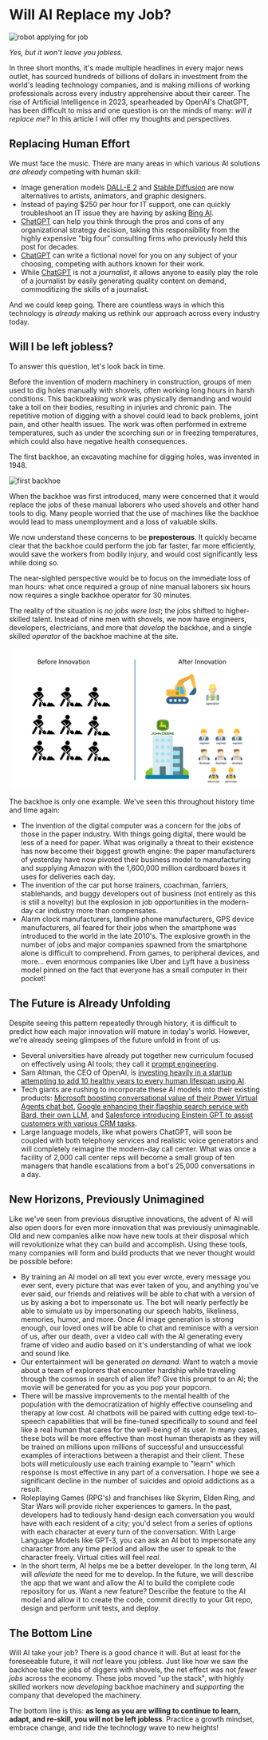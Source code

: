 # Will AI Replace my Job?
![robot applying for job](https://builtin.com/cdn-cgi/image/f=auto,quality=80,width=752,height=435/https://builtin.com/sites/www.builtin.com/files/styles/byline_image/public/artificial-intelligence-impact-jobs.jpg)

*Yes, but it won't leave you jobless.*

In three short months, it's made multiple headlines in every major news outlet, has sourced hundreds of billions of dollars in investment from the world's leading technology companies, and is making millions of working professionals across every industry apprehensive about their career. The rise of Artificial Intelligence in 2023, spearheaded by OpenAI's ChatGPT, has been difficult to miss and one question is on the minds of many: *will it replace me?* In this article I will offer my thoughts and perspectives.

## Replacing Human Effort
We must face the music. There are many areas in which various AI solutions *are already* competing with human skill:
- Image generation models [DALL-E 2](https://openai.com/product/dall-e-2) and [Stable Diffusion](https://en.wikipedia.org/wiki/Stable_Diffusion) are now alternatives to artists, animators, and graphic designers.
- Instead of paying $250 per hour for IT support, one can quickly troubleshoot an IT issue they are having by asking [Bing AI](https://blogs.microsoft.com/blog/2023/02/07/reinventing-search-with-a-new-ai-powered-microsoft-bing-and-edge-your-copilot-for-the-web/).
- [ChatGPT](https://openai.com/blog/chatgpt) can help you think through the pros and cons of any organizational strategy decision, taking this responsibility from the highly expensive "big four" consulting firms who previously held this post for decades.
- [ChatGPT](https://openai.com/blog/chatgpt) can write a fictional novel for you on any subject of your choosing, competing with authors known for their work.
- While [ChatGPT](https://openai.com/blog/chatgpt) is not a *journalist*, it allows anyone to easily play the role of a journalist by easily generating quality content on demand, commoditizing the skills of a journalist.


And we could keep going. There are countless ways in which this technology is *already* making us rethink our approach across every industry today.

## Will I be left jobless?
To answer this question, let's look back in time. 

Before the invention of modern machinery in construction, groups of men used to dig holes manually with shovels, often working long hours in harsh conditions. This backbreaking work was physically demanding and would take a toll on their bodies, resulting in injuries and chronic pain. The repetitive motion of digging with a shovel could lead to back problems, joint pain, and other health issues. The work was often performed in extreme temperatures, such as under the scorching sun or in freezing temperatures, which could also have negative health consequences.

The first backhoe, an excavating machine for digging holes, was invented in 1948. 

![first backhoe](https://img.forconstructionpros.com/files/base/acbm/fcp/image/2019/03/1949_Sherman__2____Copy.5c9943b97ad5d.png?auto=format%2Ccompress&h=1299&q=70&w=1280)

When the backhoe was first introduced, many were concerned that it would replace the jobs of these manual laborers who used shovels and other hand tools to dig. Many people worried that the use of machines like the backhoe would lead to mass unemployment and a loss of valuable skills. 

We now understand these concerns to be **preposterous**. It quickly became clear that the backhoe could perform the job far faster, far more efficiently, would save the workers from bodily injury, and would cost significantly less while doing so. 

The near-sighted perspective would be to focus on the immediate loss of man hours: what once required a group of nine manual laborers six hours now requires a single backhoe operator for 30 minutes. 

The reality of the situation is *no jobs were lost*; the jobs shifted to higher-skilled talent. Instead of nine men with shovels, we now have engineers, developers, electricians, and more that *develop* the backhoe, and a single skilled *operator* of the backhoe machine at the site.

![backhoe innovation](./backhoe_innovation.jpg)

The backhoe is only one example. We've seen this throughout history time and time again:
- The invention of the digital computer was a concern for the jobs of those in the paper industry. With things going digital, there would be less of a need for paper. What was originally a threat to their existence has now become their biggest growth engine: the paper manufacturers of yesterday have now pivoted their business model to manufacturing and supplying Amazon with the 1,600,000 million cardboard boxes it uses for deliveries each day.
- The invention of the car put horse trainers, coachman, farriers, stablehands, and buggy developers out of business (not entirely as this is still a novelty) but the explosion in job opportunities in the modern-day car industry more than compensates.
- Alarm clock manufacturers, landline phone manufacturers, GPS device manufacturers, all feared for their jobs when the smartphone was introduced to the world in the late 2010's. The explosive growth in the number of jobs and major companies spawned from the smartphone alone is difficult to comprehend. From games, to peripheral devices, and more... even enormous companies like Uber and Lyft have a business model pinned on the fact that everyone has a small computer in their pocket!

## The Future is Already Unfolding
Despite seeing this pattern repeatedly through history, it is difficult to predict how each major innovation will mature in today's world. However, we're already seeing glimpses of the future unfold in front of us:
- Several universities have already put together new curriculum focused on effectively using AI tools; they call it [prompt engineering](https://fourweekmba.com/prompt-engineering/).
- Sam Altman, the CEO of OpenAI, is [investing heavily in a startup attempting to add 10 healthy years to every human lifespan using AI](https://www.technologyreview.com/2023/03/08/1069523/sam-altman-investment-180-million-retro-biosciences-longevity-death/).
- Tech giants are rushing to incorporate these AI models into their existing products: [Microsoft boosting conversational value of their Power Virtual Agents chat bot](https://powervirtualagents.microsoft.com/en-us/blog/optimize-your-chatbots-with-new-ai-features-for-power-virtual-agents/), [Google enhancing their flagship search service with Bard, their own LLM](https://blog.google/technology/ai/bard-google-ai-search-updates/), and [Salesforce introducing Einstein GPT to assist customers with various CRM tasks](https://www.youtube.com/watch?v=YAsKRxXdyj0&ab_channel=Salesforce).
- Large language models, like what powers ChatGPT, will soon be coupled with both telephony services and realistic voice generators and will completely reimagine the modern-day call center. What was once a facility of 2,000 call center reps will become a small group of ten managers that handle escalations from a bot's 25,000 conversations in a day.

## New Horizons, Previously Unimagined
Like we've seen from previous disruptive innovations, the advent of AI will also open doors for even more innovation that was previously unimaginable. Old and new companies alike now have new tools at their disposal which will revolutionize what they can build and accomplish. Using these tools, many companies will form and build products that we never thought would be possible before:
- By training an AI model on all text you ever wrote, every message you ever sent, every picture that was ever taken of you, and anything you've ever said, our friends and relatives will be able to chat with a version of us by asking a bot to impersonate us. The bot will nearly perfectly be able to simulate us by impersonating our speech habits, likeliness, memories, humor, and more. Once AI image generation is strong enough, our loved ones will be able to chat and reminisce with a version of us, after our death, over a video call with the AI generating every frame of video and audio based on it's understanding of what we look and sound like.
- Our entertainment will be generated *on demand*. Want to watch a movie about a team of explorers that encounter hardship while traveling through the cosmos in search of alien life? Give this prompt to an AI; the movie will be generated for you as you pop your popcorn.
- There will be massive improvements to the mental health of the population with the democratization of highly effective counseling and therapy at low cost. AI chatbots will be paired with cutting edge text-to-speech capabilities that will be fine-tuned specifically to sound and feel like a real human that cares for the well-being of its user. In many cases, these bots will be more effective than most human therapists as they will be trained on millions upon millions of successful and unsuccessful examples of interactions between a therapist and their client. These bots will meticulously use each training example to "learn" which response is most effective in any part of a conversation. I hope we see a significant decline in the number of suicides and opioid addictions as a result.
- Roleplaying Games (RPG's) and franchises like Skyrim, Elden Ring, and Star Wars will provide richer experiences to gamers. In the past, developers had to tediously hand-design each conversation you would have with each resident of a city; you'd select from a series of options with each character at every turn of the conversation. With Large Language Models like GPT-3, you can ask an AI bot to impersonate any character from any time period and allow the user to speak to the character freely. Virtual cities will feel *real*.
- In the short term, AI helps me be a better developer. In the long term, AI will *alleviate* the need for me to develop. In the future, we will describe the app that we want and allow the AI to build the complete code repository for us. Want a new feature? Describe the feature to the AI model and allow it to create the code, commit directly to your Git repo, design and perform unit tests, and deploy.

## The Bottom Line
Will AI take your job? There is a good chance it will. But at least for the foreseeable future, it will *not* leave you jobless. Just like how we saw the backhoe take the jobs of diggers with shovels, the net effect was not *fewer jobs* across the economy. These jobs moved "up the stack", with highly skilled workers now *developing* backhoe machinery and *supporting* the company that developed the machinery. 

The bottom line is this: **as long as you are willing to continue to learn, adapt, and re-skill, you will not be left jobless**. Practice a growth mindset, embrace change, and ride the technology wave to new heights!